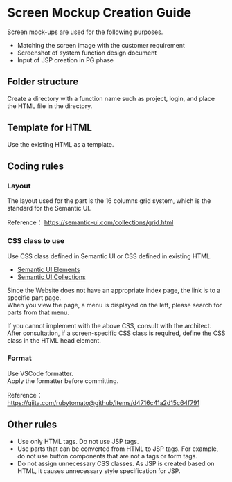# Screen Mockup Creation Guide

Screen mock-ups are used for the following purposes.

- Matching the screen image with the customer requirement
- Screenshot of system function design document
- Input of JSP creation in PG phase

## Folder structure

Create a directory with a function name such as project, login, and place the HTML file in the directory.

## Template for HTML

Use the existing HTML as a template.

## Coding rules

### Layout

The layout used for the part is the 16 columns grid system, which is the standard for the Semantic UI.

Reference： https://semantic-ui.com/collections/grid.html

### CSS class to use

Use CSS class defined in Semantic UI or CSS defined in existing HTML.

- [Semantic UI Elements](https://semantic-ui.com/elements/button.html)
- [Semantic UI Collections](https://semantic-ui.com/collections/form.html)

Since the Website does not have an appropriate index page, the link is to a specific part page.  
When you view the page, a menu is displayed on the left, please search for parts from that menu.

If you cannot implement with the above CSS, consult with the architect.  
After consultation, if a screen-specific CSS class is required, define the CSS class in the HTML head element.

### Format

Use VSCode formatter.   
Apply the formatter before committing.

Reference： https://qiita.com/rubytomato@github/items/d4716c41a2d15c64f791

## Other rules

- Use only HTML tags. Do not use JSP tags.
- Use parts that can be converted from HTML to JSP tags.
  For example, do not use button components that are not a tags or form tags.
- Do not assign unnecessary CSS classes.
  As JSP is created based on HTML, it causes unnecessary style specification for JSP.

